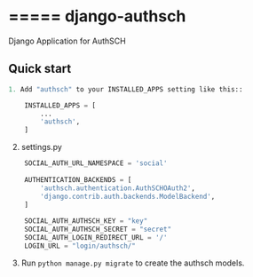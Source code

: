 =====
django-authsch
=====

Django Application for AuthSCH

Quick start
-----------

````python
1. Add "authsch" to your INSTALLED_APPS setting like this::

    INSTALLED_APPS = [
        ...
        'authsch',
    ]
````

2. settings.py

````python
    SOCIAL_AUTH_URL_NAMESPACE = 'social'
    
    AUTHENTICATION_BACKENDS = [
        'authsch.authentication.AuthSCHOAuth2',
        'django.contrib.auth.backends.ModelBackend',
    ]
    
    SOCIAL_AUTH_AUTHSCH_KEY = "key"
    SOCIAL_AUTH_AUTHSCH_SECRET = "secret"
    SOCIAL_AUTH_LOGIN_REDIRECT_URL = '/'
    LOGIN_URL = "login/authsch/"
````

3. Run `python manage.py migrate` to create the authsch models.
